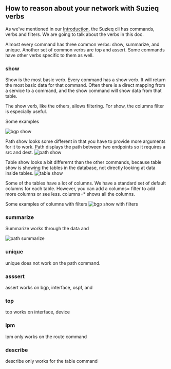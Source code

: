 ## How to reason about your network with Suzieq verbs

As we've mentioned in our [Introduction](index.html), the Suzieq cli has commands, verbs and 
filters. We are going to talk about the verbs in this doc.

Almost every command has three common verbs: show, summarize, and unique. Another set of common
verbs are top and assert. Some commands have other verbs specific to them as well.



### show
Show is the most basic verb. Every command has a show verb. It will return the
most basic data for that command. Often there is a direct mapping from a service
to a command, and the show command will show data from that table.

The show verb, like the others, allows filtering. For show, the columns filter
is especially useful.

Some examples

![bgp show](../images/suzieq-bgp-show.png)

Path show looks some different in that you have to provide more arguments for it to work. Path
displays the path between two endpoints so it requires a src and dest.
![path show](../images/suzieq-path-show.png)

Table show looks a bit differernt than the other commands, because table show is showing 
the tables in the database, not directly looking at data inside tables.
![table show](../images/suzieq-table-show.png) 

Some of the tables have a lot of columns. We have a standard set of default columns for
each table. However, you can add a columns= filter to add more columns or see less. columns=*
shows all the columns.

Some examples of columns with filters
![bgp show with filters]()


### summarize
Summarize works through the data and 

![path summarize]()
### unique
unique does not work on the path command.

### asssert
assert works on bgp, interface, ospf, and  


### top
top works on interface, device 


### lpm
lpm only works on the route command


### describe
describe only works for the table command

